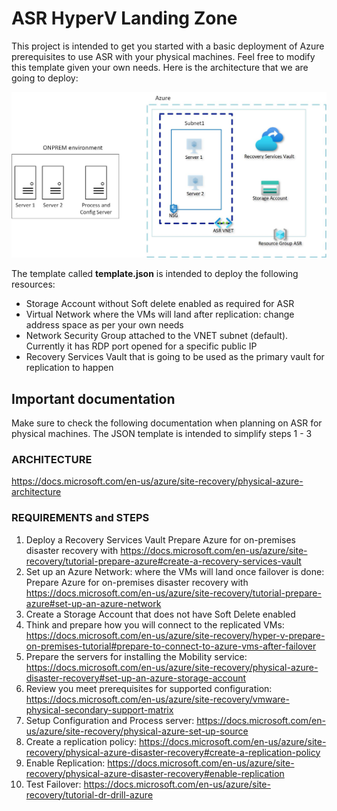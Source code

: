 # ASR HyperV Landing Zone

This project is intended to get you started with a basic deployment of Azure prerequisites to use ASR with your physical machines. Feel free to modify this template given your own needs. Here is the architecture that we are going to deploy:

<img src=images/ASRPhysical-Architecture.jpg/>

The template called **template.json** is intended to deploy the following resources:
- Storage Account without Soft delete enabled as required for ASR
- Virtual Network where the VMs will land after replication: change address space as per your own needs
- Network Security Group attached to the VNET subnet (default). Currently it has RDP port opened for a specific public IP
- Recovery Services Vault that is going to be used as the primary vault for replication to happen


## Important documentation
Make sure to check the following documentation when planning on ASR for physical machines. The JSON template is intended to simplify steps 1 - 3

### ARCHITECTURE
https://docs.microsoft.com/en-us/azure/site-recovery/physical-azure-architecture

### REQUIREMENTS and STEPS
1. Deploy a Recovery Services Vault Prepare Azure for on-premises disaster recovery with https://docs.microsoft.com/en-us/azure/site-recovery/tutorial-prepare-azure#create-a-recovery-services-vault
2. Set up an Azure Network: where the VMs will land once failover is done: Prepare Azure for on-premises disaster recovery with https://docs.microsoft.com/en-us/azure/site-recovery/tutorial-prepare-azure#set-up-an-azure-network
3. Create a Storage Account that does not have Soft Delete enabled
4. Think and prepare how you will connect to the replicated VMs: https://docs.microsoft.com/en-us/azure/site-recovery/hyper-v-prepare-on-premises-tutorial#prepare-to-connect-to-azure-vms-after-failover
5. Prepare the servers for installing the Mobility service: https://docs.microsoft.com/en-us/azure/site-recovery/physical-azure-disaster-recovery#set-up-an-azure-storage-account
6. Review you meet prerequisites for supported configuration: https://docs.microsoft.com/en-us/azure/site-recovery/vmware-physical-secondary-support-matrix
7. Setup Configuration and Process server: https://docs.microsoft.com/en-us/azure/site-recovery/physical-azure-set-up-source
8. Create a replication policy: https://docs.microsoft.com/en-us/azure/site-recovery/physical-azure-disaster-recovery#create-a-replication-policy
9. Enable Replication: https://docs.microsoft.com/en-us/azure/site-recovery/physical-azure-disaster-recovery#enable-replication
10. Test Failover: https://docs.microsoft.com/en-us/azure/site-recovery/tutorial-dr-drill-azure



